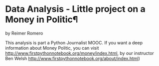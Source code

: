 # Data Analysis - Little project on a Money in Politic¶
by Reimer Romero

This analysis is part a Python Journalist MOOC. If you want a deep information about Money Politic, you can visit http://www.firstpythonnotebook.org/money/index.html, by our instructor Ben Welsh http://www.firstpythonnotebook.org/about/index.html)
